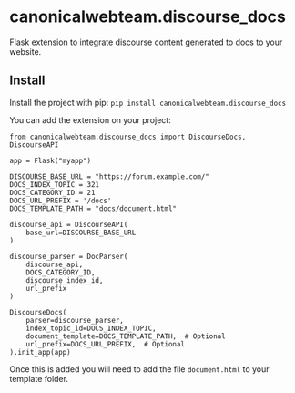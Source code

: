 # canonicalwebteam.discourse_docs

Flask extension to integrate discourse content generated to docs to your website.

## Install

Install the project with pip: `pip install canonicalwebteam.discourse_docs`

You can add the extension on your project:

```
from canonicalwebteam.discourse_docs import DiscourseDocs, DiscourseAPI

app = Flask("myapp")

DISCOURSE_BASE_URL = "https://forum.example.com/"
DOCS_INDEX_TOPIC = 321
DOCS_CATEGORY_ID = 21
DOCS_URL_PREFIX = '/docs'
DOCS_TEMPLATE_PATH = "docs/document.html"

discourse_api = DiscourseAPI(
    base_url=DISCOURSE_BASE_URL
)

discourse_parser = DocParser(
    discourse_api,
    DOCS_CATEGORY_ID,
    discourse_index_id,
    url_prefix
)

DiscourseDocs(
    parser=discourse_parser,
    index_topic_id=DOCS_INDEX_TOPIC,
    document_template=DOCS_TEMPLATE_PATH,  # Optional
    url_prefix=DOCS_URL_PREFIX,  # Optional
).init_app(app)
```

Once this is added you will need to add the file `document.html` to your template folder.

